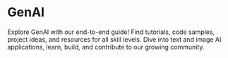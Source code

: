 # GenAI
Explore GenAI with our end-to-end guide! Find tutorials, code samples, project ideas, and resources for all skill levels. Dive into text and image AI applications, learn, build, and contribute to our growing community.
